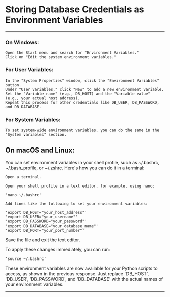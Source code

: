 # Storing Database Credentials as Environment Variables
---
### On Windows:

    Open the Start menu and search for "Environment Variables."
    Click on "Edit the system environment variables."

### For User Variables:

    In the "System Properties" window, click the "Environment Variables" button.
    Under "User variables," click "New" to add a new environment variable.
    Set the "Variable name" (e.g., DB_HOST) and the "Variable value" (e.g., your actual host address).
    Repeat this process for other credentials like DB_USER, DB_PASSWORD, and DB_DATABASE.

### For System Variables:

    To set system-wide environment variables, you can do the same in the "System variables" section.

## On macOS and Linux:

You can set environment variables in your shell profile, such as ~/.bashrc, ~/.bash_profile, or ~/.zshrc. Here's how you can do it in a terminal:

    Open a terminal.

    Open your shell profile in a text editor, for example, using nano:

    'nano ~/.bashrc'

    Add lines like the following to set your environment variables:

    'export DB_HOST="your_host_address"'
    'export DB_USER="your_username"'
    'export DB_PASSWORD="your_password"'
    'export DB_DATABASE="your_database_name"'
    'export DB_PORT="your_port_number"'

Save the file and exit the text editor.

To apply these changes immediately, you can run:

    'source ~/.bashrc'

These environment variables are now available for your Python scripts to access, as shown in the previous response. Just replace 'DB_HOST', 'DB_USER', 'DB_PASSWORD', and 'DB_DATABASE' with the actual names of your environment variables.

---